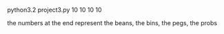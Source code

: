 python3.2 project3.py 10 10 10 10

the numbers at the end represent the beans, the bins, the pegs, the probs
